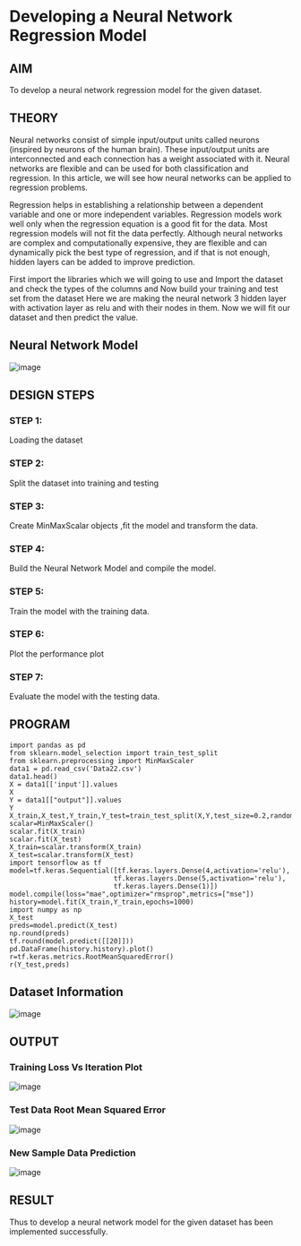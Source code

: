 # Developing a Neural Network Regression Model

## AIM

To develop a neural network regression model for the given dataset.

## THEORY
Neural networks consist of simple input/output units called neurons (inspired by neurons of the human brain). These input/output units are interconnected and each connection has a weight associated with it. Neural networks are flexible and can be used for both classification and regression. In this article, we will see how neural networks can be applied to regression problems.

Regression helps in establishing a relationship between a dependent variable and one or more independent variables. Regression models work well only when the regression equation is a good fit for the data. Most regression models will not fit the data perfectly. Although neural networks are complex and computationally expensive, they are flexible and can dynamically pick the best type of regression, and if that is not enough, hidden layers can be added to improve prediction.

First import the libraries which we will going to use and Import the dataset and check the types of the columns and Now build your training and test set from the dataset Here we are making the neural network 3 hidden layer with activation layer as relu and with their nodes in them. Now we will fit our dataset and then predict the value.

## Neural Network Model

![image](https://user-images.githubusercontent.com/75235090/187084380-3aeba303-c9f7-4be6-9ce5-9534fc9d91a5.png)


## DESIGN STEPS

### STEP 1:

Loading the dataset

### STEP 2:

Split the dataset into training and testing

### STEP 3:

Create MinMaxScalar objects ,fit the model and transform the data.

### STEP 4:

Build the Neural Network Model and compile the model.

### STEP 5:

Train the model with the training data.

### STEP 6:

Plot the performance plot

### STEP 7:

Evaluate the model with the testing data.

## PROGRAM
```python3
import pandas as pd
from sklearn.model_selection import train_test_split
from sklearn.preprocessing import MinMaxScaler
data1 = pd.read_csv('Data22.csv')
data1.head()
X = data1[['input']].values
X
Y = data1[["output"]].values
Y
X_train,X_test,Y_train,Y_test=train_test_split(X,Y,test_size=0.2,random_state=42)
scalar=MinMaxScaler()
scalar.fit(X_train)
scalar.fit(X_test)
X_train=scalar.transform(X_train)
X_test=scalar.transform(X_test)
import tensorflow as tf
model=tf.keras.Sequential([tf.keras.layers.Dense(4,activation='relu'),
                          tf.keras.layers.Dense(5,activation='relu'),
                          tf.keras.layers.Dense(1)])
model.compile(loss="mae",optimizer="rmsprop",metrics=["mse"])
history=model.fit(X_train,Y_train,epochs=1000)
import numpy as np
X_test
preds=model.predict(X_test)
np.round(preds)
tf.round(model.predict([[20]]))
pd.DataFrame(history.history).plot()
r=tf.keras.metrics.RootMeanSquaredError()
r(Y_test,preds)
```
## Dataset Information

![image](https://user-images.githubusercontent.com/75235090/187082589-93401330-68dd-4ee7-9c4e-90b5c04a5ef4.png)


## OUTPUT

### Training Loss Vs Iteration Plot
![image](https://user-images.githubusercontent.com/75235090/187083240-58440ebe-5640-443a-aad3-7d1348a72cd5.png)

### Test Data Root Mean Squared Error
![image](https://user-images.githubusercontent.com/75235090/187083277-9f3f172e-727b-4a08-9038-46e3f16a1778.png)


### New Sample Data Prediction
![image](https://user-images.githubusercontent.com/75235090/187083319-97839ffd-8519-4362-bec1-9dccd8b399dd.png)

## RESULT
Thus to develop a neural network model for the given dataset has been implemented successfully.
